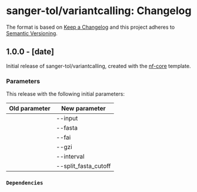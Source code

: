 # sanger-tol/variantcalling: Changelog

The format is based on [Keep a Changelog](https://keepachangelog.com/en/1.0.0/)
and this project adheres to [Semantic Versioning](https://semver.org/spec/v2.0.0.html).

## 1.0.0 - [date]

Initial release of sanger-tol/variantcalling, created with the [nf-core](https://nf-co.re/) template.

### Parameters

This release with the following initial parameters:

| Old parameter | New parameter         |
| ------------- | --------------------- |
|               | --input               |
|               | --fasta               |
|               | --fai                 |
|               | --gzi                 |
|               | --interval            |
|               | --split_fasta_cutoff  |

### `Dependencies`

